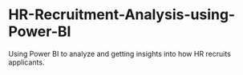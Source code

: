 # HR-Recruitment-Analysis-using-Power-BI
Using Power BI to analyze and getting insights into how HR recruits applicants.
